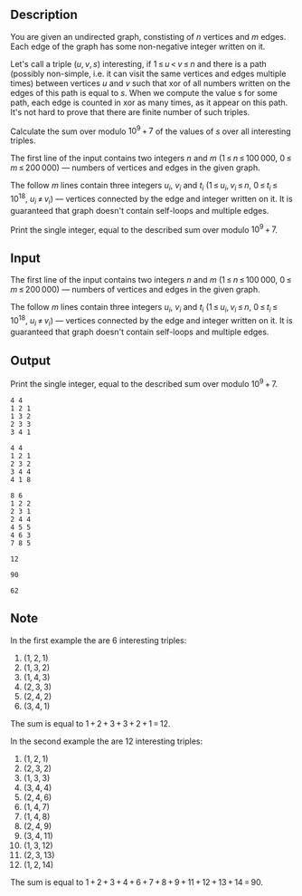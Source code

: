 ## Description

<div><p>You are given an undirected graph, constisting of <span class="tex-span"><i>n</i></span> vertices and <span class="tex-span"><i>m</i></span> edges. Each edge of the graph has some non-negative integer written on it.</p><p>Let's call a triple <span class="tex-span">(<i>u</i>, <i>v</i>, <i>s</i>)</span> <span class="tex-font-style-bf">interesting</span>, if <span class="tex-span">1 ≤ <i>u</i> &lt; <i>v</i> ≤ <i>n</i></span> and there is a path (<span class="tex-font-style-bf">possibly non-simple</span>, i.e. it can visit the same vertices and edges multiple times) between vertices <span class="tex-span"><i>u</i></span> and <span class="tex-span"><i>v</i></span> such that xor of all numbers written on the edges of this path is equal to <span class="tex-span"><i>s</i></span>. <span class="tex-font-style-bf">When we compute the value s for some path, each edge is counted in xor as many times, as it appear on this path.</span> It's not hard to prove that there are finite number of such triples.</p><p>Calculate the sum over modulo <span class="tex-span">10<sup class="upper-index">9</sup> + 7</span> of the values of <span class="tex-span"><i>s</i></span> over all <span class="tex-font-style-bf">interesting</span> triples.</p></div><div class="input-specification"><p>The first line of the input contains two integers <span class="tex-span"><i>n</i></span> and&nbsp;<span class="tex-span"><i>m</i></span> (<span class="tex-span">1 ≤ <i>n</i> ≤ 100 000</span>, <span class="tex-span">0 ≤ <i>m</i> ≤ 200 000</span>)&nbsp;— numbers of vertices and edges in the given graph.</p><p>The follow <span class="tex-span"><i>m</i></span> lines contain three integers <span class="tex-span"><i>u</i><sub class="lower-index"><i>i</i></sub></span>, <span class="tex-span"><i>v</i><sub class="lower-index"><i>i</i></sub></span> and&nbsp;<span class="tex-span"><i>t</i><sub class="lower-index"><i>i</i></sub></span> (<span class="tex-span">1 ≤ <i>u</i><sub class="lower-index"><i>i</i></sub>, <i>v</i><sub class="lower-index"><i>i</i></sub> ≤ <i>n</i></span>, <span class="tex-span">0 ≤ <i>t</i><sub class="lower-index"><i>i</i></sub> ≤ 10<sup class="upper-index">18</sup></span>, <span class="tex-span"><i>u</i><sub class="lower-index"><i>i</i></sub> ≠ <i>v</i><sub class="lower-index"><i>i</i></sub></span>)&nbsp;— vertices connected by the edge and integer written on it. It is guaranteed that graph doesn't contain self-loops and multiple edges.</p></div><div class="output-specification"><p>Print the single integer, equal to the described sum over modulo <span class="tex-span">10<sup class="upper-index">9</sup> + 7</span>.</p></div>

## Input

<p>The first line of the input contains two integers <span class="tex-span"><i>n</i></span> and&nbsp;<span class="tex-span"><i>m</i></span> (<span class="tex-span">1 ≤ <i>n</i> ≤ 100 000</span>, <span class="tex-span">0 ≤ <i>m</i> ≤ 200 000</span>)&nbsp;— numbers of vertices and edges in the given graph.</p><p>The follow <span class="tex-span"><i>m</i></span> lines contain three integers <span class="tex-span"><i>u</i><sub class="lower-index"><i>i</i></sub></span>, <span class="tex-span"><i>v</i><sub class="lower-index"><i>i</i></sub></span> and&nbsp;<span class="tex-span"><i>t</i><sub class="lower-index"><i>i</i></sub></span> (<span class="tex-span">1 ≤ <i>u</i><sub class="lower-index"><i>i</i></sub>, <i>v</i><sub class="lower-index"><i>i</i></sub> ≤ <i>n</i></span>, <span class="tex-span">0 ≤ <i>t</i><sub class="lower-index"><i>i</i></sub> ≤ 10<sup class="upper-index">18</sup></span>, <span class="tex-span"><i>u</i><sub class="lower-index"><i>i</i></sub> ≠ <i>v</i><sub class="lower-index"><i>i</i></sub></span>)&nbsp;— vertices connected by the edge and integer written on it. It is guaranteed that graph doesn't contain self-loops and multiple edges.</p>

## Output

<p>Print the single integer, equal to the described sum over modulo <span class="tex-span">10<sup class="upper-index">9</sup> + 7</span>.</p>





```input1
4 4
1 2 1
1 3 2
2 3 3
3 4 1

```




```input2
4 4
1 2 1
2 3 2
3 4 4
4 1 8

```




```input3
8 6
1 2 2
2 3 1
2 4 4
4 5 5
4 6 3
7 8 5

```




```output1
12

```




```output2
90

```




```output3
62

```



## Note

<p>In the first example the are <span class="tex-span">6</span> interesting triples: </p><ol> <li> <span class="tex-span">(1, 2, 1)</span> </li><li> <span class="tex-span">(1, 3, 2)</span> </li><li> <span class="tex-span">(1, 4, 3)</span> </li><li> <span class="tex-span">(2, 3, 3)</span> </li><li> <span class="tex-span">(2, 4, 2)</span> </li><li> <span class="tex-span">(3, 4, 1)</span> </li></ol> The sum is equal to <span class="tex-span">1 + 2 + 3 + 3 + 2 + 1 = 12</span>.<p>In the second example the are <span class="tex-span">12</span> interesting triples: </p><ol> <li> <span class="tex-span">(1, 2, 1)</span> </li><li> <span class="tex-span">(2, 3, 2)</span> </li><li> <span class="tex-span">(1, 3, 3)</span> </li><li> <span class="tex-span">(3, 4, 4)</span> </li><li> <span class="tex-span">(2, 4, 6)</span> </li><li> <span class="tex-span">(1, 4, 7)</span> </li><li> <span class="tex-span">(1, 4, 8)</span> </li><li> <span class="tex-span">(2, 4, 9)</span> </li><li> <span class="tex-span">(3, 4, 11)</span> </li><li> <span class="tex-span">(1, 3, 12)</span> </li><li> <span class="tex-span">(2, 3, 13)</span> </li><li> <span class="tex-span">(1, 2, 14)</span> </li></ol> The sum is equal to <span class="tex-span">1 + 2 + 3 + 4 + 6 + 7 + 8 + 9 + 11 + 12 + 13 + 14 = 90</span>.
